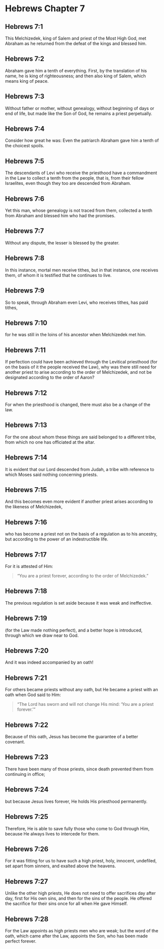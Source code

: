 # Hebrews Chapter 7

## Hebrews 7:1

This Melchizedek, king of Salem and priest of the Most High God, met Abraham as he returned from the defeat of the kings and blessed him.

## Hebrews 7:2

Abraham gave him a tenth of everything. First, by the translation of his name, he is king of righteousness; and then also king of Salem, which means king of peace.

## Hebrews 7:3

Without father or mother, without genealogy, without beginning of days or end of life, but made like the Son of God, he remains a priest perpetually.

## Hebrews 7:4

Consider how great he was: Even the patriarch Abraham gave him a tenth of the choicest spoils.

## Hebrews 7:5

The descendants of Levi who receive the priesthood have a commandment in the Law to collect a tenth from the people, that is, from their fellow Israelites, even though they too are descended from Abraham.

## Hebrews 7:6

Yet this man, whose genealogy is not traced from them, collected a tenth from Abraham and blessed him who had the promises.

## Hebrews 7:7

Without any dispute, the lesser is blessed by the greater.

## Hebrews 7:8

In this instance, mortal men receive tithes, but in that instance, one receives them, of whom it is testified that he continues to live.

## Hebrews 7:9

So to speak, through Abraham even Levi, who receives tithes, has paid tithes,

## Hebrews 7:10

for he was still in the loins of his ancestor when Melchizedek met him.

## Hebrews 7:11

If perfection could have been achieved through the Levitical priesthood (for on the basis of it the people received the Law), why was there still need for another priest to arise according to the order of Melchizedek, and not be designated according to the order of Aaron?

## Hebrews 7:12

For when the priesthood is changed, there must also be a change of the law.

## Hebrews 7:13

For the one about whom these things are said belonged to a different tribe, from which no one has officiated at the altar.

## Hebrews 7:14

It is evident that our Lord descended from Judah, a tribe with reference to which Moses said nothing concerning priests.

## Hebrews 7:15

And this becomes even more evident if another priest arises according to the likeness of Melchizedek,

## Hebrews 7:16

who has become a priest not on the basis of a regulation as to his ancestry, but according to the power of an indestructible life.

## Hebrews 7:17

For it is attested of Him:

> “You are a priest forever,
> according to the order of Melchizedek.”

## Hebrews 7:18

The previous regulation is set aside because it was weak and ineffective.

## Hebrews 7:19

(for the Law made nothing perfect), and a better hope is introduced, through which we draw near to God.

## Hebrews 7:20

And it was indeed accompanied by an oath!

## Hebrews 7:21

For others became priests without any oath, but He became a priest with an oath when God said to Him:

> “The Lord has sworn
> and will not change His mind:
> ‘You are a priest forever.’”

## Hebrews 7:22

Because of this oath, Jesus has become the guarantee of a better covenant.

## Hebrews 7:23

There have been many of those priests, since death prevented them from continuing in office;

## Hebrews 7:24

but because Jesus lives forever, He holds His priesthood permanently.

## Hebrews 7:25

Therefore, He is able to save fully those who come to God through Him, because He always lives to intercede for them.

## Hebrews 7:26

For it was fitting for us to have such a high priest, holy, innocent, undefiled, set apart from sinners, and exalted above the heavens.

## Hebrews 7:27

Unlike the other high priests, He does not need to offer sacrifices day after day, first for His own sins, and then for the sins of the people. He offered the sacrifice for their sins once for all when He gave Himself.

## Hebrews 7:28

For the Law appoints as high priests men who are weak; but the word of the oath, which came after the Law, appoints the Son, who has been made perfect forever.
